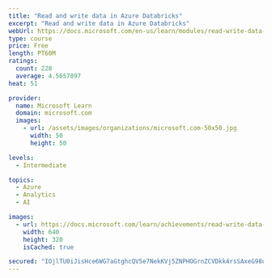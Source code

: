 ```yaml
---
title: "Read and write data in Azure Databricks"
excerpt: "Read and write data in Azure Databricks"
webUrl: https://docs.microsoft.com/en-us/learn/modules/read-write-data-azure-databricks/
type: course
price: Free
length: PT60M
ratings:
  count: 228
  average: 4.5657897
heat: 51

provider:
  name: Microsoft Learn
  domain: microsoft.com
  images:
    - url: /assets/images/organizations/microsoft.com-50x50.jpg
      width: 50
      height: 50

levels:
  - Intermediate

topics:
  - Azure
  - Analytics
  - AI

images:
  - url: https://docs.microsoft.com/learn/achievements/read-write-data-azure-databricks-social.png
    width: 640
    height: 320
    isCached: true

secured: "IOjlTU0iJisHce6WG7aGtghcQV5e7NekKVj5ZNPHOGrnZCVDkk4rsSAxeG98uHZCs6K/tcE+StcowF8NInTK7HBG5s8J5DnosVlwhvHlna2yjmvCH5f0zxeJYTYDDyDdKlw/5CermAVmzCAc9Wa1mJKPjHoraiR8YEWH9Mj7hsL1FfdH9gh3XaXfH3r3odnGexKYMytlHrYdHfqlXC6wcoZiQf8Zdv8bJTq5vuBfMmPxtJcKesqQb8f7Nd7HEEDN7KmYNaUqzfuTMtUu0nSQtnkwtj2ao5eSAGHAZntR87YmUCbtaUd4gfa2vXbElBALoxjB9lMMHyV6WznZG1DupXTbxh+Wyo4wS5kP0/yNsdrwBWbtSXPMeVJNpOhAKzfCWlqyRPG+hfbnQ9NhtUV5Lmpc9shjVR4keBX4CLT69vg=;HgBbqU3teU+w68Gm3lv1Bg=="
---
```


